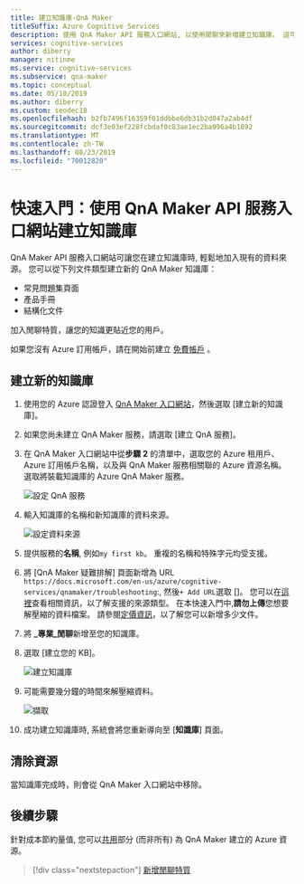 ```yaml
---
title: 建立知識庫-QnA Maker
titleSuffix: Azure Cognitive Services
description: 使用 QnA Maker API 服務入口網站, 以使用閒聊來新增建立知識庫。 這可讓您的應用程式更吸引人。 將閒聊內容預先匯入知識庫中，作為聊天機器人閒聊起始點，節省您從頭開始編寫它們的時間和成本。
services: cognitive-services
author: diberry
manager: nitinme
ms.service: cognitive-services
ms.subservice: qna-maker
ms.topic: conceptual
ms.date: 05/10/2019
ms.author: diberry
ms.custom: seodec18
ms.openlocfilehash: b2fb7496f16359f01ddbbe6db31b2d047a2ab4df
ms.sourcegitcommit: dcf3e03ef228fcbdaf0c83ae1ec2ba996a4b1892
ms.translationtype: MT
ms.contentlocale: zh-TW
ms.lasthandoff: 08/23/2019
ms.locfileid: "70012820"
---
```

# <a name="quickstart-create-a-knowledge-base-using-the-qna-maker-api-service-portal"></a>快速入門：使用 QnA Maker API 服務入口網站建立知識庫

QnA Maker API 服務入口網站可讓您在建立知識庫時, 輕鬆地加入現有的資料來源。 您可以從下列文件類型建立新的 QnA Maker 知識庫：

<!-- added for scanability -->
* 常見問題集頁面
* 產品手冊
* 結構化文件

加入閒聊特質，讓您的知識更貼近您的用戶。

如果您沒有 Azure 訂用帳戶，請在開始前建立 [免費帳戶](https://azure.microsoft.com/free/?WT.mc_id=A261C142F) 。 

## <a name="create-a-new-knowledge-base"></a>建立新的知識庫

1. 使用您的 Azure 認證登入 [QnA Maker 入口網站](https://qnamaker.ai)，然後選取 [建立新的知識庫]。

1. 如果您尚未建立 QnA Maker 服務，請選取 [建立 QnA 服務]。 

1. 在 QnA Maker 入口網站中從**步驟 2** 的清單中，選取您的 Azure 租用戶、Azure 訂用帳戶名稱，以及與 QnA Maker 服務相關聯的 Azure 資源名稱。 選取將裝載知識庫的 Azure QnA Maker 服務。

    ![設定 QnA 服務](../media/qnamaker-how-to-create-kb/setup-qna-resource.png)

1. 輸入知識庫的名稱和新知識庫的資料來源。

    ![設定資料來源](../media/qnamaker-how-to-create-kb/set-data-sources.png)

1. 提供服務的**名稱**, 例如`my first kb`。 重複的名稱和特殊字元均受支援。

1. 將 [QnA Maker 疑難排解] 頁面新增為 URL `https://docs.microsoft.com/en-us/azure/cognitive-services/qnamaker/troubleshooting`:, 然後`+ Add URL`選取 []。 您可以在[這裡](../Concepts/data-sources-supported.md)查看相關資訊，以了解支援的來源類型。 在本快速入門中,**請勿上傳**您想要解壓縮的資料檔案。 請參閱[定價資訊](https://aka.ms/qnamaker-pricing)，以了解您可以新增多少文件。

1. 將 **_專業_閒聊**新增至您的知識庫。 

1. 選取 [建立您的 KB]。

    ![建立知識庫](../media/qnamaker-how-to-create-kb/create-kb.png)

1. 可能需要幾分鐘的時間來解壓縮資料。

    ![擷取](../media/qnamaker-how-to-create-kb/hang-tight-extraction.png)

1. 成功建立知識庫時, 系統會將您重新導向至 [**知識庫**] 頁面。

## <a name="clean-up-resources"></a>清除資源

當知識庫完成時，則會從 QnA Maker 入口網站中移除。

## <a name="next-steps"></a>後續步驟

針對成本節約量值, 您可以[共用](upgrade-qnamaker-service.md?#share-existing-services-with-qna-maker)部分 (而非所有) 為 QnA Maker 建立的 Azure 資源。

> [!div class="nextstepaction"]
> [新增閒聊特質](./chit-chat-knowledge-base.md)
